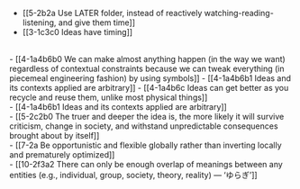 - [[5-2b2a Use LATER folder, instead of reactively watching-reading-listening, and give them time]]
- [[3-1c3c0 Ideas have timing]]
<br>
- [[4-1a4b6b0 We can make almost anything happen (in the way we want) regardless of contextual constraints because we can tweak everything (in piecemeal engineering fashion) by using symbols]]
- [[4-1a4b6b1 Ideas and its contexts applied are arbitrary]]
- [[4-1a4b6c Ideas can get better as you recycle and reuse them, unlike most physical things]]
<br>
- [[4-1a4b6b1 Ideas and its contexts applied are arbitrary]]
<br>
- [[5-2c2b0 The truer and deeper the idea is, the more likely it will survive criticism, change in society, and withstand unpredictable consequences brought about by itself]]
<br>
- [[7-2a Be opportunistic and flexible globally rather than inverting locally and prematurely optimized]]
<br>
- [[10-2f3a2 There can only be enough overlap of meanings between any entities (e.g., individual, group, society, theory, reality) — ‘ゆらぎ’]]
